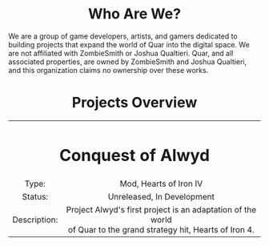 

<div align="center">
<h1> Who Are We?</h1>
</div>
We are a group of game developers, artists, and gamers dedicated to building projects that expand the world of Quar into the digital space. We are not affiliated with ZombieSmith or Joshua Qualtieri. Quar, and all associated properties, are owned by ZombieSmith and Joshua Qualtieri, and this organization claims no ownership over these works.

<div align="center">
<h1> Projects Overview </h1>
</div>

<table align="center">
<th colspan="2">
  <h1>Conquest of Alwyd</h1>
</th>
  <tr align="center">
    <td>Type: </td>
    <td>Mod, Hearts of Iron IV</td>
  </tr>
  <tr align="center">
    <td>Status: </td>
    <td>Unreleased, In Development</td>
  </tr>
  <tr align="center">
    <td>Description: </td>
    <td>Project Alwyd's first project is an adaptation of the world <br>of Quar to the grand strategy hit, Hearts of Iron 4. </td>
  </tr>
</table>


<!--

**Here are some ideas to get you started:**

🙋‍♀️ A short introduction - what is your organization all about?
🌈 Contribution guidelines - how can the community get involved?
👩‍💻 Useful resources - where can the community find your docs? Is there anything else the community should know?
🍿 Fun facts - what does your team eat for breakfast?
🧙 Remember, you can do mighty things with the power of [Markdown](https://docs.github.com/github/writing-on-github/getting-started-with-writing-and-formatting-on-github/basic-writing-and-formatting-syntax)
-->
